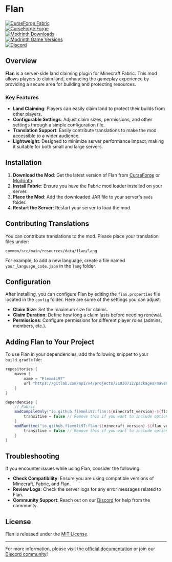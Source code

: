 # Flan

[![CurseForge Fabric](http://cf.way2muchnoise.eu/full_404578_Fabric_%20.svg)](https://www.curseforge.com/minecraft/mc-mods/flan)  
[![CurseForge Forge](http://cf.way2muchnoise.eu/full_493246_Forge_%20.svg)](https://www.curseforge.com/minecraft/mc-mods/flan-forge)  
[![Modrinth Downloads](https://img.shields.io/modrinth/dt/Si383TIH?logo=modrinth&label=Modrinth)](https://modrinth.com/mod/flan)  
[![Modrinth Game Versions](https://img.shields.io/modrinth/game-versions/Si383TIH?logo=modrinth&label=Latest%20for)](https://modrinth.com/mod/flan)  
[![Discord](https://img.shields.io/discord/790631506313478155?color=0a48c4&label=discord)](https://discord.gg/8Cx26tfWNs)

## Overview

**Flan** is a server-side land claiming plugin for Minecraft Fabric. This mod allows players to claim land, enhancing the gameplay experience by providing a secure area for building and protecting resources.

### Key Features

- **Land Claiming**: Players can easily claim land to protect their builds from other players.
- **Configurable Settings**: Adjust claim sizes, permissions, and other settings through a simple configuration file.
- **Translation Support**: Easily contribute translations to make the mod accessible to a wider audience.
- **Lightweight**: Designed to minimize server performance impact, making it suitable for both small and large servers.

## Installation

1. **Download the Mod**: Get the latest version of Flan from [CurseForge](https://www.curseforge.com/minecraft/mc-mods/flan) or [Modrinth](https://modrinth.com/mod/flan).
2. **Install Fabric**: Ensure you have the Fabric mod loader installed on your server.
3. **Place the Mod**: Add the downloaded JAR file to your server's `mods` folder.
4. **Restart the Server**: Restart your server to load the mod.

## Contributing Translations

You can contribute translations to the mod. Please place your translation files under:

```
common/src/main/resources/data/flan/lang
```

For example, to add a new language, create a file named `your_language_code.json` in the `lang` folder.

## Configuration

After installing, you can configure Flan by editing the `flan.properties` file located in the `config` folder. Here are some of the settings you can adjust:

- **Claim Size**: Set the maximum size for claims.
- **Claim Duration**: Define how long a claim lasts before needing renewal.
- **Permissions**: Configure permissions for different player roles (admins, members, etc.).

## Adding Flan to Your Project

To use Flan in your dependencies, add the following snippet to your `build.gradle` file:

```groovy
repositories {
    maven {
        name = "Flemmli97"
        url "https://gitlab.com/api/v4/projects/21830712/packages/maven"
    }
}

dependencies {    
    // Fabric
    modCompileOnly("io.github.flemmli97:flan:${minecraft_version}-${flan_version}-${mod_loader}:api") {
        transitive = false // Remove this if you want to include optional dependencies
    }
    modRuntime("io.github.flemmli97:flan:${minecraft_version}-${flan_version}-${mod_loader}") {
        transitive = false // Remove this if you want to include optional dependencies
    }
}
```

## Troubleshooting

If you encounter issues while using Flan, consider the following:

- **Check Compatibility**: Ensure you are using compatible versions of Minecraft, Fabric, and Flan.
- **Review Logs**: Check the server logs for any error messages related to Flan.
- **Community Support**: Reach out on our [Discord](https://discord.gg/8Cx26tfWNs) for help from the community.

## License

Flan is released under the [MIT License](LICENSE).

---

For more information, please visit the [official documentation](https://www.example.com/documentation) or join our [Discord community](https://discord.gg/8Cx26tfWNs)!
